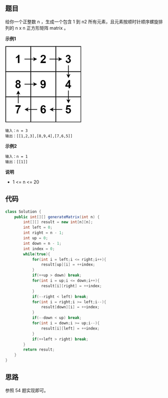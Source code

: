 ## 题目
给你一个正整数 n ，生成一个包含 1 到 n2 所有元素，且元素按顺时针顺序螺旋排列的 n x n 正方形矩阵 matrix 。

**示例1**

![](static/59.jpeg)
```
输入：n = 3
输出：[[1,2,3],[8,9,4],[7,6,5]]
```

**示例2**
```
输入：n = 1
输出：[[1]]
```

**说明**
* 1 <= n <= 20


## 代码
```JAVA
class Solution {
    public int[][] generateMatrix(int n) {
        int[][] result = new int[n][n];
        int left = 0;
        int right = n - 1;
        int up = 0;
        int down = n - 1;
        int index = 0;
        while(true){
            for(int i = left;i <= right;i++){
                result[up][i] = ++index;
            }
            if(++up > down) break;
            for(int i = up;i <= down;i++){
                result[i][right] = ++index;
            }
            if(--right < left) break;
            for(int i = right;i >= left;i--){
                result[down][i] = ++index;
            }
            if(--down < up) break;
            for(int i = down;i >= up;i--){
                result[i][left] = ++index;
            }
            if(++left > right) break;
        }
        return result;
    }
}
```
## 思路

参照 54 题实现即可。